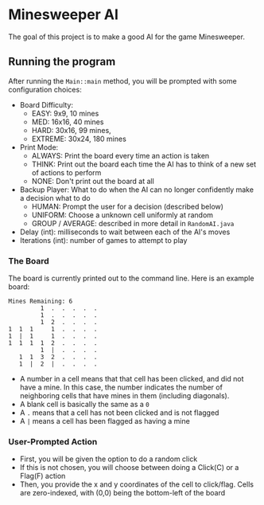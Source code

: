 # Minesweeper AI

The goal of this project is to make a good AI for the game Minesweeper.

## Running the program
After running the `Main::main` method, you will be prompted with some configuration choices:
- Board Difficulty:
    - EASY: 9x9, 10 mines
    - MED: 16x16, 40 mines
    - HARD: 30x16, 99 mines,
    - EXTREME: 30x24, 180 mines
- Print Mode:
    - ALWAYS: Print the board every time an action is taken
    - THINK: Print out the board each time the AI has to think of a new set of actions to perform
    - NONE: Don't print out the board at all
- Backup Player: What to do when the AI can no longer confidently make a decision what to do
    - HUMAN: Prompt the user for a decision (described below)
    - UNIFORM: Choose a unknown cell uniformly at random
    - GROUP / AVERAGE: described in more detail in `RandomAI.java`
- Delay (int): milliseconds to wait between each of the AI's moves
- Iterations (int): number of games to attempt to play

### The Board
The board is currently printed out to the command line. Here is an example board:
```
Mines Remaining: 6
         1  .  .  .  .  .  
         1  .  .  .  .  .  
         1  2  .  .  .  .  
1  1  1     1  .  .  .  .  
1  |  1     1  .  .  .  .  
1  1  1  1  2  .  .  .  .  
         1  |  .  .  .  .  
   1  1  3  2  .  .  .  .  
   1  |  2  |  .  .  .  .  
```
- A number in a cell means that that cell has been clicked, and did not have a mine.
In this case, the number indicates the number of neighboring cells that have mines in them (including diagonals).
- A blank cell is basically the same as a `0`
- A `.` means that a cell has not been clicked and is not flagged
- A `|` means a cell has been flagged as having a mine

### User-Prompted Action
- First, you will be given the option to do a random click
- If this is not chosen, you will choose between doing a Click(C) or a Flag(F) action
- Then, you provide the x and y coordinates of the cell to click/flag.
Cells are zero-indexed, with (0,0) being the bottom-left of the board